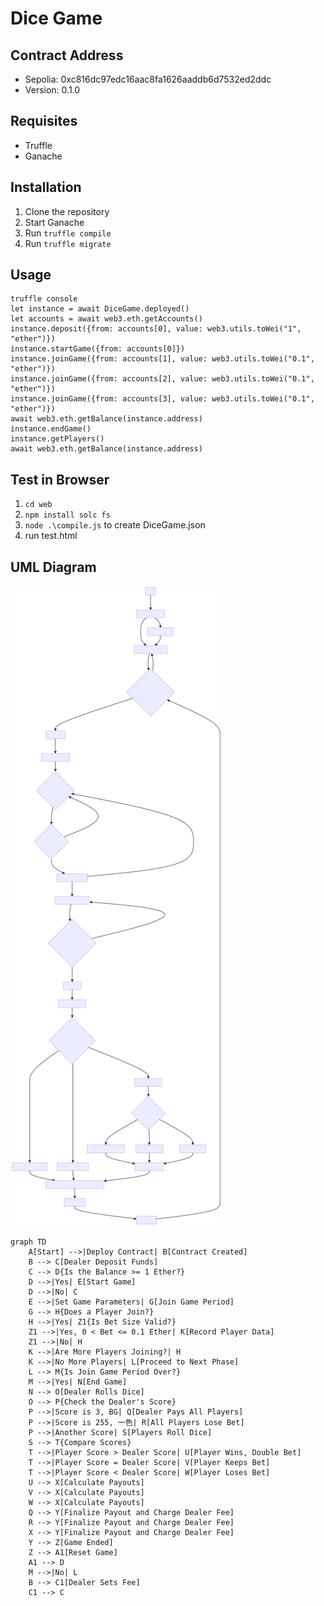 # Dice Game

## Contract Address
- Sepolia: 0xc816dc97edc16aac8fa1626aaddb6d7532ed2ddc
- Version: 0.1.0

## Requisites
- Truffle
- Ganache

## Installation
1. Clone the repository
2. Start Ganache
3. Run `truffle compile`
4. Run `truffle migrate`

## Usage
```
truffle console
let instance = await DiceGame.deployed()
let accounts = await web3.eth.getAccounts()
instance.deposit({from: accounts[0], value: web3.utils.toWei("1", "ether")})
instance.startGame({from: accounts[0]})
instance.joinGame({from: accounts[1], value: web3.utils.toWei("0.1", "ether")})
instance.joinGame({from: accounts[2], value: web3.utils.toWei("0.1", "ether")})
instance.joinGame({from: accounts[3], value: web3.utils.toWei("0.1", "ether")})
await web3.eth.getBalance(instance.address)
instance.endGame()
instance.getPlayers()
await web3.eth.getBalance(instance.address)
```

## Test in Browser

1. `cd web`
2. `npm install solc fs`
3. `node .\compile.js` to create DiceGame.json
4. run test.html


## UML Diagram
![Diagram](./diagram.svg)
```mermail
graph TD
    A[Start] -->|Deploy Contract| B[Contract Created]
    B --> C[Dealer Deposit Funds]
    C --> D{Is the Balance >= 1 Ether?}
    D -->|Yes| E[Start Game]
    D -->|No| C
    E -->|Set Game Parameters| G[Join Game Period]
    G --> H{Does a Player Join?}
    H -->|Yes| Z1{Is Bet Size Valid?}
    Z1 -->|Yes, 0 < Bet <= 0.1 Ether| K[Record Player Data]
    Z1 -->|No| H
    K -->|Are More Players Joining?| H
    K -->|No More Players| L[Proceed to Next Phase]
    L --> M{Is Join Game Period Over?}
    M -->|Yes| N[End Game]
    N --> O[Dealer Rolls Dice]
    O --> P{Check the Dealer's Score}
    P -->|Score is 3, BG| Q[Dealer Pays All Players]
    P -->|Score is 255, 一色| R[All Players Lose Bet]
    P -->|Another Score| S[Players Roll Dice]
    S --> T{Compare Scores}
    T -->|Player Score > Dealer Score| U[Player Wins, Double Bet]
    T -->|Player Score = Dealer Score| V[Player Keeps Bet]
    T -->|Player Score < Dealer Score| W[Player Loses Bet]
    U --> X[Calculate Payouts]
    V --> X[Calculate Payouts]
    W --> X[Calculate Payouts]
    Q --> Y[Finalize Payout and Charge Dealer Fee]
    R --> Y[Finalize Payout and Charge Dealer Fee]
    X --> Y[Finalize Payout and Charge Dealer Fee]
    Y --> Z[Game Ended]
    Z --> A1[Reset Game]
    A1 --> D
    M -->|No| L
    B --> C1[Dealer Sets Fee]
    C1 --> C
```